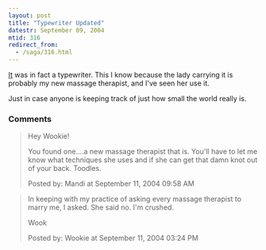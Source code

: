 ```yaml
---
layout: post
title: "Typewriter Updated"
datestr: September 09, 2004
mtid: 316
redirect_from:
  - /saga/316.html
---
```


<a href="http://www.munged.org/saga/308.html" title="Typewriter?">It</a> was in fact a typewriter.  This I know because the lady carrying it is probably my new massage therapist, and I've seen her use it.

Just in case anyone is keeping track of just how small the world really is.

### Comments

<blockquote>
Hey Wookie!

You found one....a new massage therapist that is.  You'll have to let me know what techniques she uses and if she can get that damn knot out of your back. Toodles.

 
<div class="post-meta">Posted by: Mandi at September 11, 2004 09:58 AM</div> </blockquote>
<blockquote>
In keeping with my practice of asking every massage therapist to marry me, I asked.  She said no.  I'm crushed.

Wook
<div class="post-meta">Posted by: Wookie at September 11, 2004 03:24 PM</div> </blockquote>

